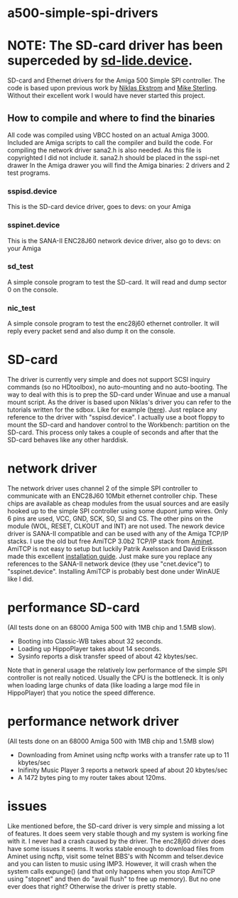 # a500-simple-spi-drivers

# NOTE: The SD-card driver has been superceded by [sd-lide.device](https://github.com/Mathesar/sd_lide.device).

SD-card and Ethernet drivers for the Amiga 500 Simple SPI controller. 
The code is based upon previous work by [Niklas Ekstrom](https://github.com/niklasekstrom/amiga-par-to-spi-adapter) and [Mike Sterling](https://github.com/mikestir/k1208-drivers). Without their excellent work I would have never started this project.

## How to compile and where to find the binaries
All code was compiled using VBCC hosted on an actual Amiga 3000.
Included are Amiga scripts to call the compiler and build the code.
For compiling the network driver sana2.h is also needed. As this file is copyrighted I did not include it.
sana2.h should be placed in the sspi-net drawer
In the Amiga drawer you will find the Amiga binaries: 2 drivers and 2 test programs.
### sspisd.device
This is the SD-card device driver, goes to devs: on your Amiga
### sspinet.device
This is the SANA-II ENC28J60 network device driver, also go to devs: on your Amiga
### sd_test
A simple console program to test the SD-card. It will read and dump sector 0 on the console.
### nic_test
A simple console program to test the enc28j60 ethernet controller.
It will reply every packet send and also dump it on the console.

# SD-card
The driver is currently very simple and does not support SCSI inquiry commands (so no HDtoolbox), no auto-mounting and no auto-booting.
The way to deal with this is to prep the SD-card under Winuae and use a manual mount script. As the driver is based upon Niklas's driver you can refer to the tutorials written for the sdbox. Like for example ([here](https://www.kernelcrash.com/blog/cheap-hard-drive-for-the-amiga-500-with-sdbox/2020/09/26/)). Just replace any reference to the driver with "sspisd.device". I actually use a boot floppy to mount the SD-card and handover control to the Workbench: partition on the SD-card. This process only takes a couple of seconds and after that the SD-card behaves like any other harddisk.

# network driver
The network driver uses channel 2 of the simple SPI controller to communicate with an ENC28J60 10Mbit ethernet controller chip. These chips are available as cheap modules from the usual sources and are  easily hooked up to the simple SPI controller using some dupont jump wires. Only 6 pins are used, VCC, GND, SCK, SO, SI and CS. The other pins on the module (WOL, RESET, CLKOUT and INT) are not used. The nework device driver is SANA-II compatible and can be used with any of the Amiga TCP/IP stacks.
I use the old but free AmiTCP 3.0b2 TCP/IP stack from [Aminet](https://aminet.net/package/comm/net/AmiTCP-bin-30b2). AmiTCP is not easy to setup but luckily Patrik Axelsson and David Eriksson made this excellent [installation guide](http://megaburken.net/~patrik/AmiTCP_Install/). Just make sure you replace any references to the SANA-II network device (they use "cnet.device") to "sspinet.device". Installing AmiTCP is probably best done under WinAUE like I did.

# performance SD-card 
(All tests done on an 68000 Amiga 500 with 1MB chip and 1.5MB slow).
* Booting into Classic-WB takes about 32 seconds.
* Loading up HippoPlayer takes about 14 seconds.
* Sysinfo reports a disk transfer speed of about 42 kbytes/sec.

Note that in general usage the relatively low performance of the simple SPI controller is not really noticed. Usually the CPU is the bottleneck. It is only when loading large chunks of data (like loading a large mod file in HippoPlayer) that you notice the speed difference.

# performance network driver
(All tests done on an 68000 Amiga 500 with 1MB chip and 1.5MB slow)
* Downloading from Aminet using ncftp works with a transfer rate up to 11 kbytes/sec
* Inifinity Music Player 3 reports a network speed af about 20 kbytes/sec
* A 1472 bytes ping to my router takes about 120ms.

# issues
Like mentioned before, the SD-card driver is very simple and missing a lot of features. It does seem very stable though and my system is working fine with it. I never had a crash caused by the driver.
The enc28j60 driver does have some issues it seems. It works stable enough to download files from Aminet using ncftp, visit some telnet BBS's with Ncomm and telser.device and you can listen to music using IMP3. However, it will crash when the system calls expunge() (and that only happens when you stop AmiTCP using "stopnet" and then do "avail flush" to free up memory). But no one ever does that right? Otherwise the driver is pretty stable.

